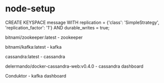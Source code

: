 # node-setup
CREATE KEYSPACE message WITH replication = {'class': 'SimpleStrategy', 'replication_factor': '1'} AND durable_writes = true;

bitnami/zookeeper:latest - zookeeper

bitnami/kafka:latest - kafka

cassandra:latest - cassandra

delermando/docker-cassandra-web:v0.4.0 - cassandra dashboard

Conduktor - kafka dashboard